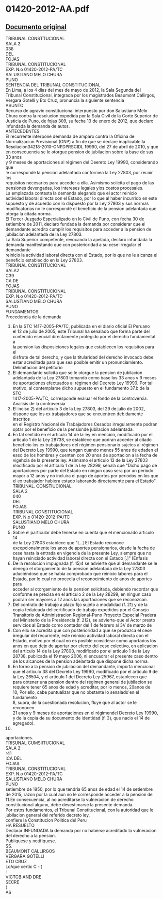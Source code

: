 
01420-2012-AA.pdf
=================
  
[Documento original](https://tc.gob.pe/jurisprudencia/2012/01420-2012-AA.pdf)  
---  
TRIBUNAL CONSTTUCIONAL  
SALA 2  
038  
DEL  
FOJAS  
TRIBUNAL CONSTITUCIONAL  
EXP. N.o 01420-2012-PA/TC  
SALUSTIANO MELO CHURA  
PUNO  
SENTENCIA DEL TRIBUNAL CONSTITUCIONAL  
En Lima, a los 4 dias del mes de mayo de 2012, la Sala Segunda del  
Tribunal Constitucional, integrada por los magistrados Beaumont Callirgos,  
Vergara Gotelli y Eto Cruz, pronuncia la siguiente sentencia  
ASUNTO  
Recurso de agravio constitucional interpuesto por don Salustiano Melo  
Chura contra la resolucion expedida por la Sala Civil de la Corte Superior de  
Justicia de Puno, de fojas 309, su fecha 13 de enero de 2012, que declaro  
infundada la demanda de autos.  
ANTECEDENTES  
El recurrente interpone demanda de amparo contra la Oficina de  
Normalizacion Previsional (ONP) a fin de que se declare inaplicable la  
Resolucion34218-2010-ONPDPRSCIDL 19990, del 27 de abril de 2010, y que  
en consecuencia se le otorgue pension de jubilacion sobre la base de sus 33 anos  
y 9 meses de aportaciones al régimen del Deereto Ley 19990, considerando que  
le corresponde la pension adelantada conformea la Ley 27803, por reunir los  
requisitos necesarios para acceder a ella. Asimismo solicita el pago de las  
pensiones devengadas, los intereses legales ylos costos procesales.  
La emplazada contesta la demanda alegando que el actor reinicio  
actividad laboral directa con el Estado, por lo que al haber incurrido en este  
supuesto y de acuerdo con lo dispuesto por la Ley 27803 y sus normas  
modificatorias no le correspondé el beneficio de la pension adelantada que  
otorga la citada norma.  
El Tercer Juzgado Especializado en lo Civil de Puno, con fecha 30 de  
setiembre de 2011, declaro fundada la demanda por considerar que el  
demandante acredito cumplir los requisitos para acceder a la pension de  
jubilacion adelantada de la Ley 27803.  
La Sala Superior competente, revocando la apelada, declaro infundada la  
demanda manifestando que con posterioridad a su cese irregular el demandante  
reinicio la actividad laboral directa con el Estado, por lo que no le alcanza el  
beneficio establecido en la Ley 27803.  
TRIBUNAL CONSTITUCIONAL  
SALA2  
C39  
CA DE  
FOJAS  
TRIBUNAL CONSTITUCIONAL  
EXP. N.o 01420-2012-PA/TC  
SALUSTIANO MELO CHURA  
PUNO  
FUNDAMENTOS  
Procedencia de la demanda  
1. En la STC 1417-2005-PA/TC, publicada en el diario oficial El Peruano  
el 12 de julio de 2005, este Tribunal ha senalado que forma parte del  
contenido esencial directamente protegido por el derecho fundamental a  
la pension las disposiciones legales que establecen los requisitos para el  
disfrute de tal derecho, y que la titularidad del derecho invocado debe  
estar acreditada para que sea posible emitir un pronunciamiento.  
Delimitacion del petitorio  
2. El demandante solicita que se le otorgue la pension de jubilacion  
adelantada de la Ley 27803 tomando como base los 33 anos y 9 meses  
de aportaciones efectuados al régimen del Decreto Ley 19990. Por tal  
motivo, al contemplarse dicho supuesto en el fundamento 37.b de la STC  
1417-2005-PA/TC, corresponde evaluar el fondo de la controversia.  
Analisis de la controversia  
3. El inciso 2) del articulo 3 de la Ley 27803, del 29 de julio de 2002,  
dispone que los ex trabajadores que se encuentren debidamente inscritos  
en el Registro Nacional de Trabajadores Cesados irregularmente podran  
optar por el beneficio de la pensionde jubilacion adelantada.  
4. En tal sentido en el articulo 14 de la ley en mencion, modificado por el  
articulo 1 de la Ley 28738, se establece que podran acceder al citado  
beneficio los ex trabajadores del régimen pensionario sujetos al régimen  
del Decreto Ley 19990, que tengan cuando menos 55 anos de edaden el  
easo de los hombres y cuenten con 20 anos de aportacion a la fecha de  
vigehcia de la presente ley. Asimismo el articulo 13 de la Ley 27803  
modificado por el articulo 1 de la Ley 28299, senala que "Dicho pago de  
aportaciones por parte del Estado en ningun caso sera por un periodo  
mayor a 12 anos y no incluira el pago de aportes por periodos en los que  
el ex trabajador hubiera estado laborando directamente para el Estado".  
TRIBUNAL. CONSTIUCIONAL  
SALA 2  
040  
DEL  
FOJAS  
TRIBUNAL CONSTITUCIONAL  
EXP. N.o 01420-2012-PA/TC  
SALUSTIANO MELO CHURA  
PUNO  
5. Sobre el particular debe tenerse en cuenta que el mencionado articulo 14  
de la Ley 27803 establece que "L..] El Estado reconoce  
excepcionalmente los anos de aportes pensionarios, desde la fecha de  
cese hasta la entrada en vigencia de la presente Ley, siempre que no  
hayan reiniciado actividad laboral directa con el Estado [.]" (Énfasis  
6. De la resolucion impugnada (f. 15)4 se advierte que al demandante se le  
denego el otorgamiento de la pension adelantada de la Ley 27803  
aduciéndose que se habia comprobado que reinicio labores para el  
Estado, por lo cual no procedia el reconocimiento de anos de aportes para  
acceder al otorgamiento de la pension solicitada, debiendo recordar que  
conforme se precisa en el articulo 2 de la Ley 28299, en ningun caso  
podran ser mayores a 12 anos las aportaciones que se reconozcan.  
7. Del contrato de trabajo a plazo fijo sujeto a modalidad (f. 21) y de la  
copia fedateada del certificado de trabajo expedidos por el Consejo  
Transitorio de Administracion Regional-Puno Proyecto Especial Pradera  
del Ministerio de la Presidencia (f. 212), se advierte-que el Actor presto  
servicios al Estado como contador del 1 de febrero al 3V de marzo de  
8. Con ello se acredita que con posterioridad a que se produzca el cese  
irregular del recurrente, éste reinicio actividad laboral directa con el  
Estado, motivo por el cual no es posible considerar como aportados los  
anos en que dejo de aportar por efecto del cese colectivo, en aplicacion  
del articulo 14 de la Ley 27803, modificado por el articulo 1 de la Ley  
28738, publicada el 19 mayo 2006, ni encuadrar el presente caso dentro  
de los alcances de la pension adelantada que dispone dicha norma.  
9. En torno a la pension de jubilacion del demandante, importa mencionar  
que el articulo 38 del Decreto Ley 19990, modificado por el articulo 9 de  
la Ley 26504, y el articulo 1 del Decreto Ley 25967, establecen que  
para obtener una pension dentro del régimen general de jubilacion se  
requiere tener 65 anos de edad y acreditar, por lo menos, 20anos de  
10, Por ello, cabe puntualizar que no obstante lo senalado'en el fundamento  
8, supra, de la cuestionada resolucion, fluye que al actor se le reconocen  
21 anos y 9 meses de aportaciones en el régimendel Decreto Ley 19990,  
y de la copia de su documento de identidad (f. 3), que nacio el 14 de  
agregado).  
2001.  
aportaciones.  
TRISUNAL CUMSIITUCIONAL  
SALA 2  
r41  
ICA DEL  
FOJAS  
TRIBUNAL CONSTITUCIONAL  
EXP. N.o 01420-2012-PA/TC  
SALUSTIANO MELO CHURA  
PUNO  
setiembre de 1950, por lo que tendria 65 anos de edad el 14 de setiembre  
de 2015, razon por la cual aun no le corresponde acceder a la pension de  
11.En consecuencia, al no acreditarse la vulneracion de derecho  
constitucional alguno, debe desestimarse la presente demanda.  
Por estos fundamentos, el Tribunal Constitucional, con la autoridad que le  
jubilacion general del referido decreto ley.  
confiere la Constitucion Politica del Peru  
HA RESUELTO  
Declarar INFUNDADA la demanda por no haberse acreditado la vulneracion  
del derecho a la pension.  
Publiquese y notifiquese.  
SS.  
BEAUMONT CALLIRGOS  
VERGARA GOTELLI  
ETO CRUZ  
Lo/que certic C - )  
l  
VICTOB AND DRE  
SECRE  
(  
AS